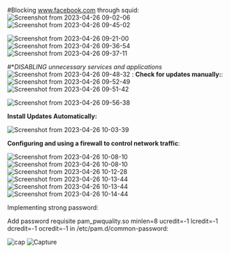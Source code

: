 #Blocking www.facebook.com through squid:
![Screenshot from 2023-04-26 09-02-06](https://user-images.githubusercontent.com/123715905/234471574-22f8de36-5dd1-44c7-93b9-d6185a93a910.png)
![Screenshot from 2023-04-26 09-45-02](https://user-images.githubusercontent.com/123715905/234472261-984ec732-f3e1-4d64-b8e4-3265b6c8ebb6.png)

![Screenshot from 2023-04-26 09-21-00](https://user-images.githubusercontent.com/123715905/234471583-cf39a3b0-5621-4d50-815a-f32b52a5af85.png)
![Screenshot from 2023-04-26 09-36-54](https://user-images.githubusercontent.com/123715905/234471587-317ed334-8ad4-4d39-9640-b05cf40b1038.png)
![Screenshot from 2023-04-26 09-37-11](https://user-images.githubusercontent.com/123715905/234471592-ff6bb23e-3221-470f-bcfb-7f3b2d7c149a.png)


#**DISABLING *unnecessary services and applications**
![Screenshot from 2023-04-26 09-48-32](https://user-images.githubusercontent.com/123715905/234472656-2a069072-5cdd-4464-841c-164934952f9a.png)
:
**Check for updates manually:**:
![Screenshot from 2023-04-26 09-52-49](https://user-images.githubusercontent.com/123715905/234473227-24a32512-550a-4eba-a12c-2b8f916d6624.png)
![Screenshot from 2023-04-26 09-51-42](https://user-images.githubusercontent.com/123715905/234473240-6b4d242b-23b8-4d57-9a62-94dffd8ea19d.png)

![Screenshot from 2023-04-26 09-56-38](https://user-images.githubusercontent.com/123715905/234473637-ec6017d1-ba95-4a23-981b-5fb4ce312b50.png)


**Install Updates Automatically:**

![Screenshot from 2023-04-26 10-03-39](https://user-images.githubusercontent.com/123715905/234474489-286d45c5-8a42-46de-ae7d-441fb029166a.png)


**Configuring and using a firewall to control network traffic**:

![Screenshot from 2023-04-26 10-08-10](https://user-images.githubusercontent.com/123715905/234475099-598050a7-135c-472d-af4e-4859915d8de8.png)
![Screenshot from 2023-04-26 10-08-10](https://user-images.githubusercontent.com/123715905/234475452-ad3e7781-e1a1-4004-b61b-41b78551387b.png)
![Screenshot from 2023-04-26 10-12-28](https://user-images.githubusercontent.com/123715905/234475651-08a8a6a9-2343-453f-8861-155585b9e422.png)
![Screenshot from 2023-04-26 10-13-44](https://user-images.githubusercontent.com/123715905/234475826-5d4903f3-2bb5-42cf-a4b8-b13425ca00de.png)
![Screenshot from 2023-04-26 10-13-44](https://user-images.githubusercontent.com/123715905/234475876-608832e4-0a96-4781-ab1a-6084c1ce81df.png)
![Screenshot from 2023-04-26 10-14-44](https://user-images.githubusercontent.com/123715905/234476302-1348c96f-3833-40be-9203-d08daf24293b.png)


Implementing strong password:

Add password requisite pam_pwquality.so minlen=8 ucredit=-1 lcredit=-1 dcredit=-1 ocredit=-1 in  /etc/pam.d/common-password:

![cap](https://user-images.githubusercontent.com/123715905/234671263-2197b9c6-f7f3-4d75-b8ec-3b22a6afef6e.png)
![Capture](https://user-images.githubusercontent.com/123715905/234671747-40eb9ea3-a2a7-4e51-82ff-3d743a64a9f0.png)








